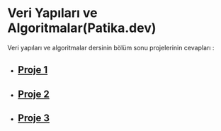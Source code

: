 # Veri Yapıları ve Algoritmalar(Patika.dev)
Veri yapıları ve algoritmalar dersinin bölüm sonu projelerinin cevapları :

* ## [Proje 1](https://github.com/ezgiozbudak/Veri_Yapilari_ve_Algoritmalar/blob/main/proje1)
* ## [Proje 2](https://github.com/ezgiozbudak/Veri_Yapilari_ve_Algoritmalar/blob/main/proje2)
* ## [Proje 3](https://github.com/ezgiozbudak/Veri_Yapilari_ve_Algoritmalar/blob/main/proje3)
